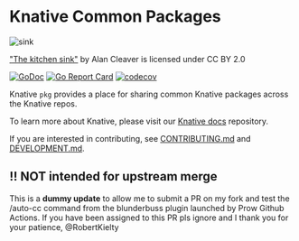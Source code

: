# Knative Common Packages

![sink](https://live.staticflickr.com/2524/3727870484_d57ce2b914.jpg)

["The kitchen sink"](https://www.flickr.com/photos/11121568@N06/3727870484) by
Alan Cleaver is licensed under CC BY 2.0

[![GoDoc](https://godoc.org/github.com/knative/pkg?status.svg)](https://godoc.org/github.com/knative/pkg)
[![Go Report Card](https://goreportcard.com/badge/knative/pkg)](https://goreportcard.com/report/knative/pkg)
[![codecov](https://codecov.io/gh/knative/pkg/branch/main/graph/badge.svg)](https://codecov.io/gh/knative/pkg)

Knative `pkg` provides a place for sharing common Knative packages across the
Knative repos.

To learn more about Knative, please visit our
[Knative docs](https://github.com/knative/docs) repository.

If you are interested in contributing, see [CONTRIBUTING.md](./CONTRIBUTING.md)
and [DEVELOPMENT.md](./DEVELOPMENT.md).

## !! NOT intended for upstream merge

This is a **dummy update** to allow me to submit a PR on my fork and test the /auto-cc command from the blunderbuss plugin launched by Prow Github Actions. If you have been assigned to this PR pls ignore and I thank you for your patience, @RobertKielty
